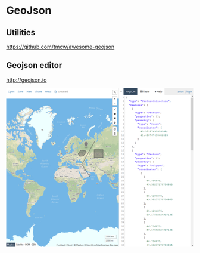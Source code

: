 # GeoJson 
## Utilities 

https://github.com/tmcw/awesome-geojson

## Geojson editor 

http://geojson.io

![Screenshot_2019-08-07 geojson io.png](/pic/Screenshot_2019-08-07_geojson_io.png)
